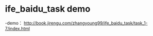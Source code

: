 # ife_baidu_task demo

-demo： http://book.jirengu.com/zhangyoung99/ife_baidu_task/task_1-7/index.html
